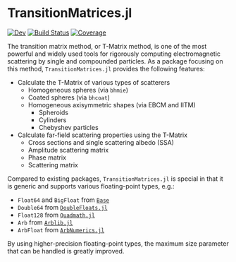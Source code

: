 # TransitionMatrices.jl

[![Dev](https://img.shields.io/badge/docs-dev-blue.svg)](https://JuliaRemoteSensing.github.io/TransitionMatrices.jl/dev/)
[![Build Status](https://github.com/JuliaRemoteSensing/TransitionMatrices.jl/actions/workflows/CI.yml/badge.svg?branch=main)](https://github.com/JuliaRemoteSensing/TransitionMatrices.jl/actions/workflows/CI.yml?query=branch%3Amain)
[![Coverage](https://codecov.io/gh/JuliaRemoteSensing/TransitionMatrices.jl/branch/main/graph/badge.svg)](https://codecov.io/gh/JuliaRemoteSensing/TransitionMatrices.jl)

The transition matrix method, or T-Matrix method, is one of the most powerful and widely used tools for rigorously computing electromagnetic scattering by single and compounded particles. As a package focusing on this method, `TransitionMatrices.jl` provides the following features:

- Calculate the T-Matrix of various types of scatterers
  - Homogeneous spheres (via `bhmie`)
  - Coated spheres (via `bhcoat`)
  - Homogeneous axisymmetric shapes (via EBCM and IITM)
    - Spheroids
    - Cylinders
    - Chebyshev particles
- Calculate far-field scattering properties using the T-Matrix
  - Cross sections and single scattering albedo (SSA)
  - Amplitude scattering matrix
  - Phase matrix
  - Scattering matrix

Compared to existing packages, `TransitionMatrices.jl` is special in that it is generic and supports various floating-point types, e.g.:

- `Float64` and `BigFloat` from [`Base`](https://docs.julialang.org/en/v1/base/)
- `Double64` from [`DoubleFloats.jl`](https://github.com/JuliaMath/DoubleFloats.jl)
- `Float128` from [`Quadmath.jl`](https://github.com/JuliaMath/Quadmath.jl)
- `Arb` from [`Arblib.jl`](https://github.com/kalmarek/Arblib.jl)
- `ArbFloat` from [`ArbNumerics.jl`](https://github.com/JeffreySarnoff/ArbNumerics.jl)

By using higher-precision floating-point types, the maximum size parameter that can be handled is greatly improved.
